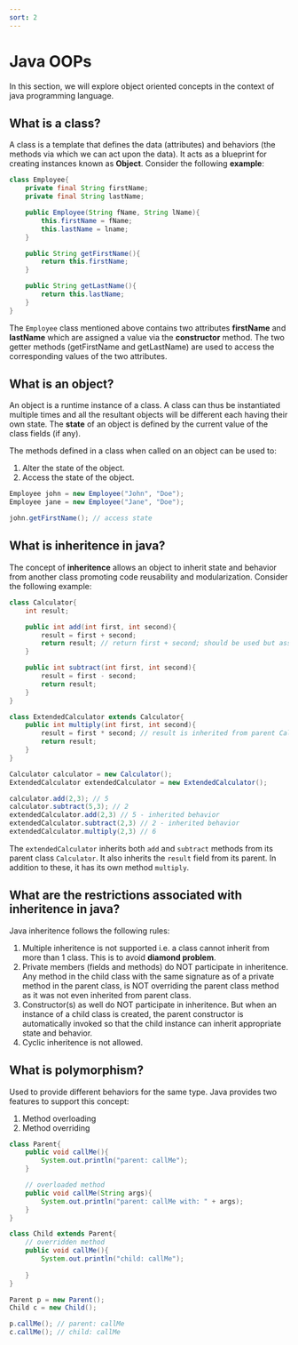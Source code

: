 ```yaml
---
sort: 2
---
```


# Java OOPs

In this section, we will explore object oriented concepts in the context of java programming language.

## What is a class?

A class is a template that defines the data (attributes) and behaviors (the methods via which we can act upon the data). It acts as a blueprint for creating instances known as **Object**. Consider the following **example**:

```java
class Employee{
    private final String firstName;
    private final String lastName;

    public Employee(String fName, String lName){
        this.firstName = fName;
        this.lastName = lname;
    }

    public String getFirstName(){
        return this.firstName;
    }

    public String getLastName(){
        return this.lastName;
    }
}
```

The `Employee` class mentioned above contains two attributes **firstName** and **lastName** which are assigned a value via the **constructor** method. The two getter methods (getFirstName and getLastName) are used to access the corresponding values of the two attributes.

## What is an object?

An object is a runtime instance of a class. A class can thus be instantiated multiple times and all the resultant objects will be different each having their own state. The **state** of an object is defined by the current value of the class fields (if any).

The methods defined in a class when called on an object can be used to:

1. Alter the state of the object.
2. Access the state of the object.

```java
Employee john = new Employee("John", "Doe");
Employee jane = new Employee("Jane", "Doe");

john.getFirstName(); // access state
```

## What is inheritence in java?

The concept of **inheritence** allows an object to inherit state and behavior from another class promoting code reusability and modularization. Consider the following example:

```java
class Calculator{
    int result;

    public int add(int first, int second){
        result = first + second;
        return result; // return first + second; should be used but assigning it to result for the sake of example
    }

    public int subtract(int first, int second){
        result = first - second;
        return result;
    }
}

class ExtendedCalculator extends Calculator{
    public int multiply(int first, int second){
        result = first * second; // result is inherited from parent Calculator
        return result;
    }
}

Calculator calculator = new Calculator();
ExtendedCalculator extendedCalculator = new ExtendedCalculator();

calculator.add(2,3); // 5
calculator.subtract(5,3); // 2
extendedCalculator.add(2,3) // 5 - inherited behavior
extendedCalculator.subtract(2,3) // 2 - inherited behavior
extendedCalculator.multiply(2,3) // 6
```

The `extendedCalculator` inherits both `add` and `subtract` methods from its parent class `Calculator`. It also inherits the `result` field from its parent. In addition to these, it has its own method `multiply`.

## What are the restrictions associated with inheritence in java?

Java inheritence follows the following rules:

1. Multiple inheritence is not supported i.e. a class cannot inherit from more than 1 class. This is to avoid **diamond problem**.
2. Private members (fields and methods) do NOT participate in inheritence. Any method in the child class with the same signature as of a private method in the parent class, is NOT overriding the parent class method as it was not even inherited from parent class.
3. Constructor(s) as well do NOT participate in inheritence. But when an instance of a child class is created, the parent constructor is automatically invoked so that the child instance can inherit appropriate state and behavior.
4. Cyclic inheritence is not allowed.

## What is polymorphism?

Used to provide different behaviors for the same type. Java provides two features to support this concept:

1. Method overloading
2. Method overriding

```java
class Parent{
    public void callMe(){
        System.out.println("parent: callMe");
    }

    // overloaded method
    public void callMe(String args){
        System.out.println("parent: callMe with: " + args);
    }
}

class Child extends Parent{
    // overridden method
    public void callMe(){
        System.out.println("child: callMe");
        
    }
}

Parent p = new Parent();
Child c = new Child();

p.callMe(); // parent: callMe
c.callMe(); // child: callMe
```